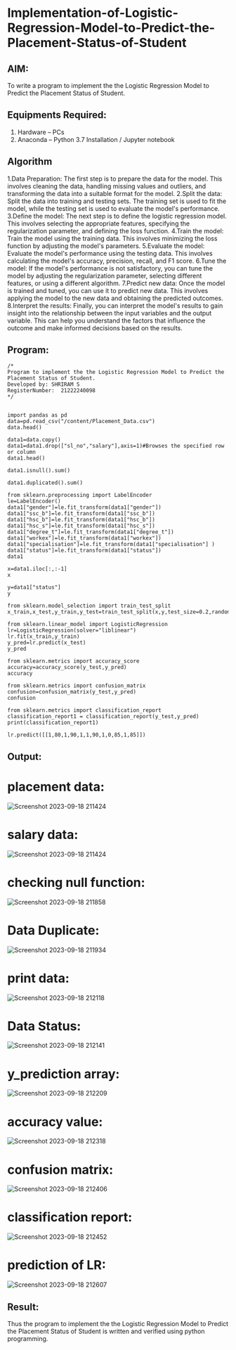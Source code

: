 # Implementation-of-Logistic-Regression-Model-to-Predict-the-Placement-Status-of-Student

## AIM:
To write a program to implement the the Logistic Regression Model to Predict the Placement Status of Student.

## Equipments Required:
1. Hardware – PCs
2. Anaconda – Python 3.7 Installation / Jupyter notebook

## Algorithm
1.Data Preparation: The first step is to prepare the data for the model. This involves cleaning the data, handling missing values and outliers, and transforming the data into a suitable format for the model.
2.Split the data: Split the data into training and testing sets. The training set is used to fit the model, while the testing set is used to evaluate the model's performance.
3.Define the model: The next step is to define the logistic regression model. This involves selecting the appropriate features, specifying the regularization parameter, and defining the loss function.
4.Train the model: Train the model using the training data. This involves minimizing the loss function by adjusting the model's parameters.
5.Evaluate the model: Evaluate the model's performance using the testing data. This involves calculating the model's accuracy, precision, recall, and F1 score.
6.Tune the model: If the model's performance is not satisfactory, you can tune the model by adjusting the regularization parameter, selecting different features, or using a different algorithm.
7.Predict new data: Once the model is trained and tuned, you can use it to predict new data. This involves applying the model to the new data and obtaining the predicted outcomes.
8.Interpret the results: Finally, you can interpret the model's results to gain insight into the relationship between the input variables and the output variable. This can help you understand the factors that influence the outcome and make informed decisions based on the results.

## Program:
```
/*
Program to implement the the Logistic Regression Model to Predict the Placement Status of Student.
Developed by: SHRIRAM S
RegisterNumber:  21222240098
*/
```
```

import pandas as pd
data=pd.read_csv("/content/Placement_Data.csv")
data.head()

data1=data.copy()
data1=data1.drop(["sl_no","salary"],axis=1)#Browses the specified row or column
data1.head()

data1.isnull().sum()

data1.duplicated().sum()

from sklearn.preprocessing import LabelEncoder
le=LabelEncoder()
data1["gender"]=le.fit_transform(data1["gender"])
data1["ssc_b"]=le.fit_transform(data1["ssc_b"])
data1["hsc_b"]=le.fit_transform(data1["hsc_b"])
data1["hsc_s"]=le.fit_transform(data1["hsc_s"])
data1["degree_t"]=le.fit_transform(data1["degree_t"])
data1["workex"]=le.fit_transform(data1["workex"])
data1["specialisation"]=le.fit_transform(data1["specialisation"] )     
data1["status"]=le.fit_transform(data1["status"])       
data1 

x=data1.iloc[:,:-1]
x

y=data1["status"]
y

from sklearn.model_selection import train_test_split
x_train,x_test,y_train,y_test=train_test_split(x,y,test_size=0.2,random_state=0)

from sklearn.linear_model import LogisticRegression
lr=LogisticRegression(solver="liblinear")
lr.fit(x_train,y_train)
y_pred=lr.predict(x_test)
y_pred

from sklearn.metrics import accuracy_score
accuracy=accuracy_score(y_test,y_pred)
accuracy

from sklearn.metrics import confusion_matrix
confusion=confusion_matrix(y_test,y_pred)
confusion

from sklearn.metrics import classification_report
classification_report1 = classification_report(y_test,y_pred)
print(classification_report1)

lr.predict([[1,80,1,90,1,1,90,1,0,85,1,85]])
```

## Output:
# placement data:
![Screenshot 2023-09-18 211424](https://github.com/harish-ragavendra-25/Implementation-of-Logistic-Regression-Model-to-Predict-the-Placement-Status-of-Student/assets/114852180/404e0167-472d-4a12-9dbe-ee2a6f21eab4)
# salary data:
![Screenshot 2023-09-18 211424](https://github.com/harish-ragavendra-25/Implementation-of-Logistic-Regression-Model-to-Predict-the-Placement-Status-of-Student/assets/114852180/92a7d226-14d9-47af-8f70-f88c703a416a)
# checking null function:
![Screenshot 2023-09-18 211858](https://github.com/harish-ragavendra-25/Implementation-of-Logistic-Regression-Model-to-Predict-the-Placement-Status-of-Student/assets/114852180/7062dd32-a984-4eec-a0fa-1e922c87880a)
# Data Duplicate:
![Screenshot 2023-09-18 211934](https://github.com/harish-ragavendra-25/Implementation-of-Logistic-Regression-Model-to-Predict-the-Placement-Status-of-Student/assets/114852180/de82a147-57f4-4b5c-bf17-4ffad8cbf453)
# print data:
![Screenshot 2023-09-18 212118](https://github.com/harish-ragavendra-25/Implementation-of-Logistic-Regression-Model-to-Predict-the-Placement-Status-of-Student/assets/114852180/7e221a2f-1cfc-46a1-9192-be663501f3b7)
# Data Status:
![Screenshot 2023-09-18 212141](https://github.com/harish-ragavendra-25/Implementation-of-Logistic-Regression-Model-to-Predict-the-Placement-Status-of-Student/assets/114852180/b8fb4496-875b-40c5-9048-43781984802b)
# y_prediction array:
![Screenshot 2023-09-18 212209](https://github.com/harish-ragavendra-25/Implementation-of-Logistic-Regression-Model-to-Predict-the-Placement-Status-of-Student/assets/114852180/d84e9622-efe0-4a9d-bdff-0416f18b40f3)
# accuracy value:
![Screenshot 2023-09-18 212318](https://github.com/harish-ragavendra-25/Implementation-of-Logistic-Regression-Model-to-Predict-the-Placement-Status-of-Student/assets/114852180/000b7c9d-38fe-4fac-977a-3c656e6778fa)
# confusion matrix:
![Screenshot 2023-09-18 212406](https://github.com/harish-ragavendra-25/Implementation-of-Logistic-Regression-Model-to-Predict-the-Placement-Status-of-Student/assets/114852180/617dfbea-c988-45a9-99d5-d9f933141fa3)
# classification report:
![Screenshot 2023-09-18 212452](https://github.com/harish-ragavendra-25/Implementation-of-Logistic-Regression-Model-to-Predict-the-Placement-Status-of-Student/assets/114852180/7f781ff9-fb4e-4e3f-8e7e-f733c4d31be1)
# prediction of LR:
![Screenshot 2023-09-18 212607](https://github.com/harish-ragavendra-25/Implementation-of-Logistic-Regression-Model-to-Predict-the-Placement-Status-of-Student/assets/114852180/352f4523-ba0f-44ee-8ffe-695322e37ee5)


## Result:
Thus the program to implement the the Logistic Regression Model to Predict the Placement Status of Student is written and verified using python programming.
